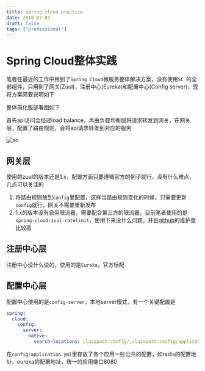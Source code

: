 ```yaml
---
title: spring cloud practice
date: 2018-07-03
draft: false
tags: ["professional"]
---
```


# Spring Cloud整体实践

笔者在最近的工作中用到了`Spring Cloud`微服务整体解决方案，没有使用`SC `的全部组件，只用到了网关(Zuul)，注册中心(Eureka)和配置中心(Config server)，现将方案简要说明如下

整体简化版部署图如下

首先api访问会经过load balance，再由负载均衡层将请求转发到网关，在网关层，配置了路由规则，会将api请求转发到对应的服务

![sc](https://i.loli.net/2018/07/03/5b3b83d07d70f.png)



## 网关层

使用的zuul的版本还是1.x，配置方面只要遵循官方的例子就行，没有什么难点，几点可以关注的

1. 将路由规则放到`config`里配置，这样当路由规则变化的时候，只需要更新`config`就行，网关不需要重新发布
2. 1.x的版本没有自带限流器，需要配合第三方的限流器，目前笔者使用的是`spring-cloud-zuul-ratelimit`，使用下来没什么问题，并且[github](https://github.com/marcosbarbero/spring-cloud-zuul-ratelimit)的维护度比较高

## 注册中心层

注册中心没什么说的，使用的是`Eureka`，官方标配

## 配置中心层

配置中心使用的是`config-server`，本地server模式，有一个关键配置是

```yml
spring:
  cloud:
    config:
      server:
        native:
          search-locations: classpath:config/,classpath:config/application.yml
```

在`config/application.yml`里存放了各个应用一些公共的配置，如redis的配置地址，eureka的配置地址，统一的应用端口8080


